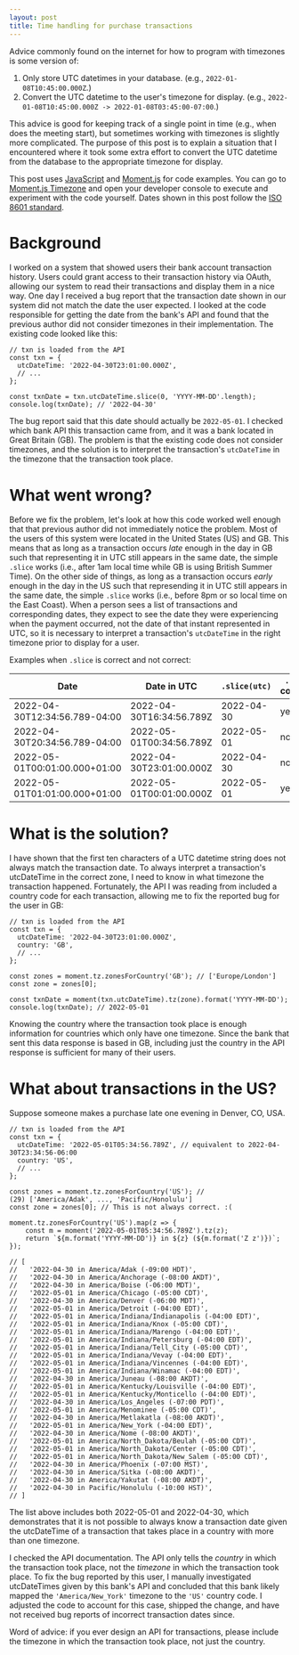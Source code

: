 ```yaml
---
layout: post
title: Time handling for purchase transactions
---
```


Advice commonly found on the internet for how to program with timezones is some
version of:
1. Only store UTC datetimes in your database. (e.g.,
   `2022-01-08T10:45:00.000Z`.)
2. Convert the UTC datetime to the user's timezone for display. (e.g.,
   `2022-01-08T10:45:00.000Z -> 2022-01-08T03:45:00-07:00`.)

This advice is good for keeping track of a single point in time (e.g., when
does the meeting start), but sometimes working with timezones is slightly more
complicated.
The purpose of this post is to explain a situation that I encountered where it
took some extra effort to convert the UTC datetime from the database to the
appropriate timezone for display.

This post uses
[JavaScript](https://en.wikipedia.org/wiki/ECMAScript)
and
[Moment.js](https://momentjs.com/)
for code examples.
You can go to
[Moment.js Timezone](https://momentjs.com/timezone/)
and open your developer console to execute and experiment with the code
yourself.
Dates shown in this post follow the
[ISO 8601 standard](https://en.wikipedia.org/wiki/ISO_8601).

# Background

I worked on a system that showed users their bank account transaction
history. Users could grant access to their transaction history via OAuth,
allowing our system to read their transactions and display them in a nice way.
One day I received a bug report that the transaction date shown in our system
did not match the date the user expected. I looked at the code responsible for
getting the date from the bank's API and found that the previous author did not
consider timezones in their implementation. The existing code looked like this:

```
// txn is loaded from the API
const txn = {
  utcDateTime: '2022-04-30T23:01:00.000Z',
  // ...
};

const txnDate = txn.utcDateTime.slice(0, 'YYYY-MM-DD'.length);
console.log(txnDate); // '2022-04-30'
```

The bug report said that this date should actually be `2022-05-01`.
I checked which bank API this transaction came from, and it was a bank located
in Great Britain (GB). The problem is that the existing code does not consider
timezones, and the solution is to interpret the transaction's `utcDateTime` in
the timezone that the transaction took place.

# What went wrong?

Before we fix the problem, let's look at how this code worked well enough that
that previous author did not immediately notice the problem.
Most of the users of this system were located in the United States (US) and GB.
This means that as long as a transaction occurs _late_ enough in the day in GB
such that representing it in UTC still appears in the same date, the simple
`.slice` works (i.e., after 1am local time while GB is using British Summer
Time).
On the other side of things, as long as a transaction occurs _early_ enough in
the day in the US such that represending it in UTC still appears in the same
date, the simple `.slice` works (i.e., before 8pm or so local time on the East
Coast).
When a person sees a list of transactions and corresponding dates, they expect
to see the date they were experiencing when the payment occurred, not the date
of that instant represented in UTC, so it is necessary to interpret a
transaction's `utcDateTime` in the right timezone prior to display for a user.

Examples when `.slice` is correct and not correct:

| Date                          | Date in UTC              | `.slice(utc)` | `.slice` correct? |
| ----------------------------- | ------------------------ | ------------- | ----------------- |
| 2022-04-30T12:34:56.789-04:00 | 2022-04-30T16:34:56.789Z | 2022-04-30    | yes               |
| 2022-04-30T20:34:56.789-04:00 | 2022-05-01T00:34:56.789Z | 2022-05-01    | no                |
| 2022-05-01T00:01:00.000+01:00 | 2022-04-30T23:01:00.000Z | 2022-04-30    | no                |
| 2022-05-01T01:01:00.000+01:00 | 2022-05-01T00:01:00.000Z | 2022-05-01    | yes               |

# What is the solution?

I have shown that the first ten characters of a UTC datetime string does not
always match the transaction date.
To always interpret a transaction's utcDateTime in the correct zone, I need to
know in what timezone the transaction happened.
Fortunately, the API I was reading from included a country code for each
transaction, allowing me to fix the reported bug for the user in GB:

```
// txn is loaded from the API
const txn = {
  utcDateTime: '2022-04-30T23:01:00.000Z',
  country: 'GB',
  // ...
};

const zones = moment.tz.zonesForCountry('GB'); // ['Europe/London']
const zone = zones[0];

const txnDate = moment(txn.utcDateTime).tz(zone).format('YYYY-MM-DD');
console.log(txnDate); // 2022-05-01
```

Knowing the country where the transaction took place is enough information for
countries which only have one timezone.
Since the bank that sent this data response is based in GB,
including just the country in the
API response is sufficient for many of their users.

# What about transactions in the US?

Suppose someone makes a purchase late one evening in Denver, CO, USA.

```
// txn is loaded from the API
const txn = {
  utcDateTime: '2022-05-01T05:34:56.789Z', // equivalent to 2022-04-30T23:34:56-06:00
  country: 'US',
  // ...
};

const zones = moment.tz.zonesForCountry('US'); // (29) ['America/Adak', ..., 'Pacific/Honolulu']
const zone = zones[0]; // This is not always correct. :(

moment.tz.zonesForCountry('US').map(z => {
    const m = moment('2022-05-01T05:34:56.789Z').tz(z);
    return `${m.format('YYYY-MM-DD')} in ${z} (${m.format('Z z')})`;
});

// [
//   '2022-04-30 in America/Adak (-09:00 HDT)',
//   '2022-04-30 in America/Anchorage (-08:00 AKDT)',
//   '2022-04-30 in America/Boise (-06:00 MDT)',
//   '2022-05-01 in America/Chicago (-05:00 CDT)',
//   '2022-04-30 in America/Denver (-06:00 MDT)',
//   '2022-05-01 in America/Detroit (-04:00 EDT)',
//   '2022-05-01 in America/Indiana/Indianapolis (-04:00 EDT)',
//   '2022-05-01 in America/Indiana/Knox (-05:00 CDT)',
//   '2022-05-01 in America/Indiana/Marengo (-04:00 EDT)',
//   '2022-05-01 in America/Indiana/Petersburg (-04:00 EDT)',
//   '2022-05-01 in America/Indiana/Tell_City (-05:00 CDT)',
//   '2022-05-01 in America/Indiana/Vevay (-04:00 EDT)',
//   '2022-05-01 in America/Indiana/Vincennes (-04:00 EDT)',
//   '2022-05-01 in America/Indiana/Winamac (-04:00 EDT)',
//   '2022-04-30 in America/Juneau (-08:00 AKDT)',
//   '2022-05-01 in America/Kentucky/Louisville (-04:00 EDT)',
//   '2022-05-01 in America/Kentucky/Monticello (-04:00 EDT)',
//   '2022-04-30 in America/Los_Angeles (-07:00 PDT)',
//   '2022-05-01 in America/Menominee (-05:00 CDT)',
//   '2022-04-30 in America/Metlakatla (-08:00 AKDT)',
//   '2022-05-01 in America/New_York (-04:00 EDT)',
//   '2022-04-30 in America/Nome (-08:00 AKDT)',
//   '2022-05-01 in America/North_Dakota/Beulah (-05:00 CDT)',
//   '2022-05-01 in America/North_Dakota/Center (-05:00 CDT)',
//   '2022-05-01 in America/North_Dakota/New_Salem (-05:00 CDT)',
//   '2022-04-30 in America/Phoenix (-07:00 MST)',
//   '2022-04-30 in America/Sitka (-08:00 AKDT)',
//   '2022-04-30 in America/Yakutat (-08:00 AKDT)',
//   '2022-04-30 in Pacific/Honolulu (-10:00 HST)',
// ]
```

The list above includes both 2022-05-01 and 2022-04-30, which demonstrates that
it is not possible to always know a transaction date given the utcDateTime of a
transaction that takes place in a country with more than one timezone.

I checked the API documentation. The API only tells the _country_ in which the
transaction took place, not the _timezone_ in which the transaction took place.
To fix the bug reported by this user, I manually investigated utcDateTimes
given by this bank's API and concluded that this bank likely mapped the
`'America/New_York'` timezone to the `'US'` country code. I adjusted the code
to account for this case, shipped the change, and have not received bug reports
of incorrect transaction dates since.

Word of advice: if you ever design an API for transactions, please include the
timezone in which the transaction took place, not just the country.
